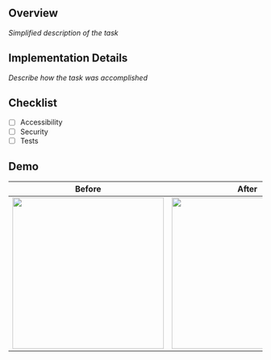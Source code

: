 ## Overview

_Simplified description of the task_

## Implementation Details

_Describe how the task was accomplished_

## Checklist

- [ ] Accessibility
- [ ] Security
- [ ] Tests

## Demo

| Before | After |
| - | - |
| <img src=[IMG_URL_1] width = 300> | <img src=[IMG_URL_1] width = 300> |
